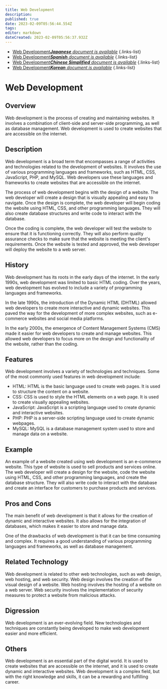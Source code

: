 ```yaml
---
title: Web Development
description: 
published: true
date: 2023-02-09T05:56:44.554Z
tags: 
editor: markdown
dateCreated: 2023-02-09T05:56:37.932Z
---
```


- [Web Development***Japanese** document is available*](/ja/Knowledge-base/Dictionary/web-development)
{.links-list}
- [Web Development***Spanish** document is available*](/es/Knowledge-base/Dictionary/web-development)
{.links-list}
- [Web Development***Chinese Simplified** document is available*](/zh/Knowledge-base/Dictionary/web-development)
{.links-list}
- [Web Development***Korean** document is available*](/ko/Knowledge-base/Dictionary/web-development)
{.links-list}


# Web Development

## Overview
Web development is the process of creating and maintaining websites. It involves a combination of client-side and server-side programming, as well as database management. Web development is used to create websites that are accessible on the internet.

## Description
Web development is a broad term that encompasses a range of activities and technologies related to the development of websites. It involves the use of various programming languages and frameworks, such as HTML, CSS, JavaScript, PHP, and MySQL. Web developers use these languages and frameworks to create websites that are accessible on the internet.

The process of web development begins with the design of a website. The web developer will create a design that is visually appealing and easy to navigate. Once the design is complete, the web developer will begin coding the website using HTML, CSS, and other programming languages. They will also create database structures and write code to interact with the database.

Once the coding is complete, the web developer will test the website to ensure that it is functioning correctly. They will also perform quality assurance checks to make sure that the website is meeting the client's requirements. Once the website is tested and approved, the web developer will deploy the website to a web server.

## History
Web development has its roots in the early days of the internet. In the early 1990s, web development was limited to basic HTML coding. Over the years, web development has evolved to include a variety of programming languages and frameworks.

In the late 1990s, the introduction of the Dynamic HTML (DHTML) allowed web developers to create more interactive and dynamic websites. This paved the way for the development of more complex websites, such as e-commerce websites and social media platforms.

In the early 2000s, the emergence of Content Management Systems (CMS) made it easier for web developers to create and manage websites. This allowed web developers to focus more on the design and functionality of the website, rather than the coding.

## Features
Web development involves a variety of technologies and techniques. Some of the most commonly used features in web development include:

- HTML: HTML is the basic language used to create web pages. It is used to structure the content on a website.
- CSS: CSS is used to style the HTML elements on a web page. It is used to create visually appealing websites.
- JavaScript: JavaScript is a scripting language used to create dynamic and interactive websites.
- PHP: PHP is a server-side scripting language used to create dynamic webpages.
- MySQL: MySQL is a database management system used to store and manage data on a website.

## Example
An example of a website created using web development is an e-commerce website. This type of website is used to sell products and services online. The web developer will create a design for the website, code the website using HTML, CSS, and other programming languages, and create the database structure. They will also write code to interact with the database and create an interface for customers to purchase products and services.

## Pros and Cons
The main benefit of web development is that it allows for the creation of dynamic and interactive websites. It also allows for the integration of databases, which makes it easier to store and manage data.

One of the drawbacks of web development is that it can be time consuming and complex. It requires a good understanding of various programming languages and frameworks, as well as database management.

## Related Technology
Web development is related to other web technologies, such as web design, web hosting, and web security. Web design involves the creation of the visual design of a website. Web hosting involves the hosting of a website on a web server. Web security involves the implementation of security measures to protect a website from malicious attacks.

## Digression
Web development is an ever-evolving field. New technologies and techniques are constantly being developed to make web development easier and more efficient.

## Others
Web development is an essential part of the digital world. It is used to create websites that are accessible on the internet, and it is used to create dynamic and interactive websites. Web development is a complex field, but with the right knowledge and skills, it can be a rewarding and fulfilling career.